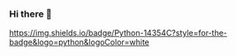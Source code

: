 ### Hi there 👋

https://img.shields.io/badge/Python-14354C?style=for-the-badge&logo=python&logoColor=white
